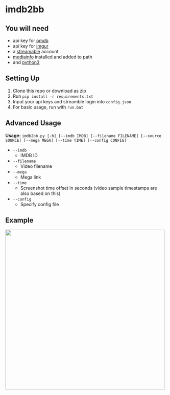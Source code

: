 
# imdb2bb

## You will need

 - api key for [omdb](https://www.omdbapi.com/apikey.aspx)
 - api key for [imgur](https://api.imgur.com/oauth2/addclient)
 - a [streamable](https://streamable.com/) account
 - [mediainfo](https://mediaarea.net/en/MediaInfo) installed and added to path
 - and [python3](https://www.python.org/downloads/release/latest)

## Setting Up

1. Clone this repo or download as zip
2. Run `pip install -r requirements.txt`
3. Input your api keys and streamble login into `config.json`
4. For basic usage, run with `run.bat`

## Advanced Usage 

**Usage:** `imdb2bb.py [-h] [--imdb IMDB] [--filename FILENAME] [--source SOURCE] [--mega MEGA] [--time TIME] [--config CONFIG]`

 -  `--imdb`
    - IMDB ID
 -  `--filename`
    - Video filename
 -  `--mega`
    - Mega link
 -  `--time`
    - Screenshot time offset in seconds (video sample timestamps are also based on this)
 -  `--config`
    - Specify config file

## Example

<img src="https://i.imgur.com/j29kORZ.png" width="500">
